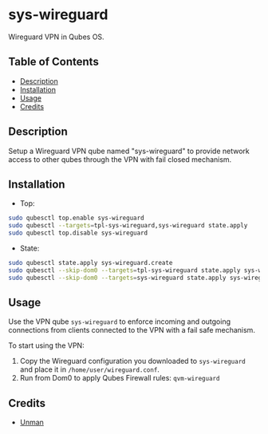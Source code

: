 # sys-wireguard

Wireguard VPN in Qubes OS.

## Table of Contents

* [Description](#description)
* [Installation](#installation)
* [Usage](#usage)
* [Credits](#credits)

## Description

Setup a Wireguard VPN qube named "sys-wireguard" to provide network access to
other qubes through the VPN with fail closed mechanism.

## Installation

- Top:
```sh
sudo qubesctl top.enable sys-wireguard
sudo qubesctl --targets=tpl-sys-wireguard,sys-wireguard state.apply
sudo qubesctl top.disable sys-wireguard
```

- State:
<!-- pkg:begin:post-install -->
```sh
sudo qubesctl state.apply sys-wireguard.create
sudo qubesctl --skip-dom0 --targets=tpl-sys-wireguard state.apply sys-wireguard.install
sudo qubesctl --skip-dom0 --targets=sys-wireguard state.apply sys-wireguard.configure
```
<!-- pkg:end:post-install -->

## Usage

Use the VPN qube `sys-wireguard` to enforce incoming and outgoing connections
from clients connected to the VPN with a fail safe mechanism.

To start using the VPN:

1. Copy the Wireguard configuration you downloaded to `sys-wireguard` and
   place it in `/home/user/wireguard.conf`.
2. Run from Dom0 to apply Qubes Firewall rules: `qvm-wireguard`

## Credits

- [Unman](https://github.com/unman/shaker/tree/main/mullvad)
